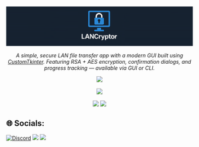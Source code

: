 <p align="center">
  <img src="https://github.com/yar2000T/LANCryptor/blob/master/assets/banner.png" alt="LANCryptor Banner" width="700"/>
</p>

[//]: # (<h1 align="center">LANCryptor</h1>)

<p align="center"><em>
  A simple, secure LAN file transfer app with a modern GUI built using <a href="https://github.com/TomSchimansky/CustomTkinter">CustomTkinter</a>.
  Featuring RSA + AES encryption, confirmation dialogs, and progress tracking — available via GUI or CLI.
</em></p>

<p align="center">
  <img src="https://github-profile-trophy.vercel.app/?username=yar2000T&rank=SECRET,SSS,SS,S&theme=dracula&no-frame=false&no-bg=false&margin-w=4&column=-1" />
</p>
<p align="center">
  <img src="https://github-profile-trophy.vercel.app/?username=yar2000T&rank=AAA,AA,A&theme=dracula&no-frame=false&no-bg=false&margin-w=4&column=-1" />
</p>

<p align="center" style="witdh:50%">
  <img src="https://github-readme-stats.vercel.app/api?username=yar2000T&show_icons=true&count_private=true&hide_title=true&theme=dracula" />
  <img src="https://github-readme-streak-stats.herokuapp.com/?user=yar2000T&theme=dracula&count_private=true&bg_color=0d1116&title_color=ce09ec&text_color=a4aacb&icon_color=007ec6" style="width:420px;height:auto" />
</p>

## 🌐 Socials:
[![Discord](https://img.shields.io/badge/Discord-%237289DA.svg?logo=discord&logoColor=white)](https://discord.gg/https://discordapp.com/users/1268477765330538550)
[![](https://visitcount.itsvg.in/api?id=yar2000T&icon=0&color=0)](https://visitcount.itsvg.in)
![](https://komarev.com/ghpvc/?username=yar2000T&color=blue)
